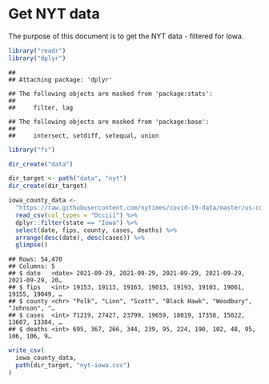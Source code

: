 Get NYT data
================

The purpose of this document is to get the NYT data - filtered for Iowa.

``` r
library("readr")
library("dplyr")
```

    ## 
    ## Attaching package: 'dplyr'

    ## The following objects are masked from 'package:stats':
    ## 
    ##     filter, lag

    ## The following objects are masked from 'package:base':
    ## 
    ##     intersect, setdiff, setequal, union

``` r
library("fs")
```

``` r
dir_create("data")

dir_target <- path("data", "nyt")
dir_create(dir_target)
```

``` r
iowa_county_data <- 
  "https://raw.githubusercontent.com/nytimes/covid-19-data/master/us-counties.csv" %>%
  read_csv(col_types = "Dcciii") %>%
  dplyr::filter(state == "Iowa") %>%
  select(date, fips, county, cases, deaths) %>%
  arrange(desc(date), desc(cases)) %>%
  glimpse()
```

    ## Rows: 54,470
    ## Columns: 5
    ## $ date   <date> 2021-09-29, 2021-09-29, 2021-09-29, 2021-09-29, 2021-09-29, 20…
    ## $ fips   <int> 19153, 19113, 19163, 19013, 19193, 19103, 19061, 19155, 19049, …
    ## $ county <chr> "Polk", "Linn", "Scott", "Black Hawk", "Woodbury", "Johnson", "…
    ## $ cases  <int> 71219, 27427, 23799, 19659, 18019, 17358, 15022, 13607, 13384, …
    ## $ deaths <int> 695, 367, 266, 344, 239, 95, 224, 190, 102, 48, 95, 106, 106, 9…

``` r
write_csv(
  iowa_county_data,
  path(dir_target, "nyt-iowa.csv")
)
```
